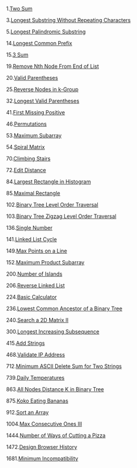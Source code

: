 1.[Two Sum](../../java/top/mrjello/leetcode/Solution1TwoSum.java)

3.[Longest Substring Without Repeating Characters](../../java/top/mrjello/leetcode/Solution3LongestSubstringWithoutRepeatingCharacters.java)

5.[Longest Palindromic Substring](../../java/top/mrjello/leetcode/Solution5LongestPalindromicSubstring.java)

14.[Longest Common Prefix](../../java/top/mrjello/leetcode/Solution14LongestCommonPrefix.java)

15.[3 Sum](../../java/top/mrjello/leetcode/Solution15ThreeSum.java)
 
19.[Remove Nth Node From End of List](../../java/top/mrjello/leetcode/Solution19RemoveNthNodeFromEndofList.java)

20.[Valid Parentheses](../../java/top/mrjello/leetcode/Solution20ValidParentheses.java)

25.[Reverse Nodes in k-Group](../../java/top/mrjello/leetcode/Solution25ReverseNodesInKGroup.java)

32.[Longest Valid Parentheses](../../java/top/mrjello/leetcode/Solution32LongestValidParentheses.java)

41.[First Missing Positive](../../java/top/mrjello/leetcode/Solution41FirstMissingPositive.java)

46.[Permutations](../../java/top/mrjello/leetcode/Solution46Permutations.java)

53.[Maximum Subarray](../../java/top/mrjello/leetcode/Solution53MaximumSubarray.java)

54.[Spiral Matrix](../../java/top/mrjello/leetcode/Solution54SpiralMatrix.java)

70.[Climbing Stairs](../../java/top/mrjello/leetcode/Solution70ClimbingStairs.java)

72.[Edit Distance](../../java/top/mrjello/leetcode/Solution72EditDistance.java)

84.[Largest Rectangle in Histogram](../../java/top/mrjello/leetcode/Solution84LargestRectangleInHistogram.java)

85.[Maximal Rectangle](../../java/top/mrjello/leetcode/Solution85MaximalRectangle.java)

102.[Binary Tree Level Order Traversal](../../java/top/mrjello/leetcode/Solution102BinaryTreeLevelOrderTraversal.java)

103.[Binary Tree Zigzag Level Order Traversal](../../java/top/mrjello/leetcode/Solution103BinaryTreeZigzagLevelOrderTraversal.java)

136.[Single Number](../../java/top/mrjello/leetcode/Solution136SingleNumber.java)

141.[Linked List Cycle](../../java/top/mrjello/leetcode/Solution141LinkedListCycle.java)

149.[Max Points on a Line](../../java/top/mrjello/leetcode/Solution149MaxPointsOnALine.java)

152.[Maximum Product Subarray](../../java/top/mrjello/leetcode/Solution152MaximumProductSubarray.java)

200.[Number of Islands](../../java/top/mrjello/leetcode/Solution200NumberOfIslands.java)

206.[Reverse Linked List](../../java/top/mrjello/leetcode/Solution206ReverseLinkedList.java)

224.[Basic Calculator](../../java/top/mrjello/leetcode/Solution224BasicCalculator.java)

236.[Lowest Common Ancestor of a Binary Tree](../../java/top/mrjello/leetcode/Solution236LowestCommonAncestorOfABinaryTree.java)

240.[Search a 2D Matrix II](../../java/top/mrjello/leetcode/Solution240SearchA2DMatrixII.java)

300.[Longest Increasing Subsequence](../../java/top/mrjello/leetcode/Solution300LongestIncreasingSubsequence.java)

415.[Add Strings](../../java/top/mrjello/leetcode/Solution415AddStrings.java)

468.[Validate IP Address](../../java/top/mrjello/leetcode/Solution468ValidateIPAddress.java)

712.[Minimum ASCII Delete Sum for Two Strings](../../java/top/mrjello/leetcode/Solution712MinimumASCIIDeleteSumForTwoStrings.java)

739.[Daily Temperatures](../../java/top/mrjello/leetcode/Solution739DailyTemperatures.java)

863.[All Nodes Distance K in Binary Tree](../../java/top/mrjello/leetcode/Solution863AllNodesDistanceKInBinaryTree.java)

875.[Koko Eating Bananas](../../java/top/mrjello/leetcode/Solution875KokoEatingBananas.java)

912.[Sort an Array](../../java/top/mrjello/leetcode/Solution912SortAnArray.java)

1004.[Max Consecutive Ones III](../../java/top/mrjello/leetcode/Solution1004MaxConsecutiveOnesIII.java)

1444.[Number of Ways of Cutting a Pizza](../../java/top/mrjello/leetcode/Solution1444NumberOfWaysOfCuttingAPizza.java)

1472.[Design Browser History](../../java/top/mrjello/leetcode/Solution1472DesignBrowserHistory.java)

1681.[Minimum Incompatibility](../../java/top/mrjello/leetcode/Solution1681MinimumIncompatibility.java)


